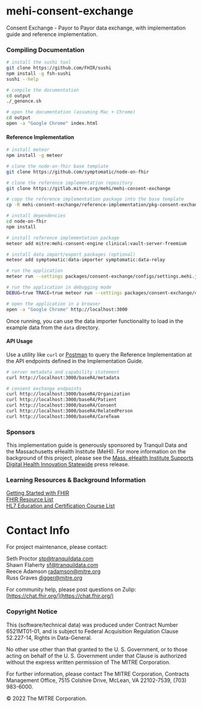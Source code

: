 # mehi-consent-exchange

Consent Exchange - Payor to Payor data exchange, with implementation guide and reference implementation.  

### Compiling Documentation  

```bash 
# install the sushi tool
git clone https://github.com/FHIR/sushi
npm install -g fsh-sushi
sushi --help

# compile the documentation  
cd output
./_genonce.sh

# open the documentation (assuming Mac + Chrome)
cd output
open -a "Google Chrome" index.html
```


#### Reference Implementation    

```bash
# install meteor  
npm install -g meteor

# clone the node-on-fhir base template
git clone https://github.com/symptomatic/node-on-fhir

# clone the reference implementation repository
git clone https://gitlab.mitre.org/mehi/mehi-consent-exchange  

# copy the reference implementation package into the base template
cp -R mehi-consent-exchange/reference-implementation/pkg-consent-exchange node-on-fhir/packages/consent-exchange

# install dependencies
cd node-on-fhir
npm install

# install reference implementation package
meteor add mitre:mehi-consent-engine clinical:vault-server-freemium

# install data import/export packages (optional)  
meteor add symptomatic:data-importer symptomatic:data-relay 

# run the application
meteor run --settings packages/consent-exchange/configs/settings.mehi.json

# run the application in debugging mode
DEBUG=true TRACE=true meteor run --settings packages/consent-exchange/configs/settings.mehi.json

# open the application in a browser
open -a "Google Chrome" http://localhost:3000 
```

Once running, you can use the data importer functionality to load in the example data from the `data` directory.  


#### API Usage  

Use a utility like `curl` or [Postman](https://www.postman.com/) to query the Reference Implementation at the API endpoints defined in the Implementation Guide.  

```bash
# server metadata and capability statement
curl http://localhost:3000/baseR4/metadata

# consent exchange endpoints
curl http://localhost:3000/baseR4/Organization
curl http://localhost:3000/baseR4/Patient
curl http://localhost:3000/baseR4/Consent
curl http://localhost:3000/baseR4/RelatedPerson
curl http://localhost:3000/baseR4/CareTeam

```



### Sponsors  

This implementation guide is generously sponsored by Tranquil Data and the Massachusetts eHealth Institute (MeHI). For more information on the background of this project, please see the [Mass. eHealth Institute Supports Digital Health Innovation Statewide](https://masstech.org/press-releases/mass-ehealth-institute-supports-digital-health-innovation-statewide) press release.  


### Learning Resources & Background Information  

[Getting Started with FHIR](http://hl7.org/fhir/modules.html)  
[FHIR Resource List](https://www.hl7.org/fhir/resourcelist.html)  
[HL7 Education and Certification Course List](http://www.hl7.org/implement/courseList.cfm?ref=nav)  

# Contact Info  

For project maintenance, please contact:    

Seth Proctor <stp@tranquildata.com>  
Shawn Flaherty <sf@tranquildata.com>    
Reece Adamson <radamson@mitre.org>  
Russ Graves <digger@mitre.org>

For community help, please post questions on Zulip:  
[https://chat.fhir.org/](https://chat.fhir.org/)  

### Copyright Notice  

This (software/technical data) was produced under Contract Number 6521MT01-01, and is subject to Federal Acquisition Regulation Clause 52.227-14, Rights in Data-General.

No other use other than that granted to the U. S. Government, or to those acting on behalf of the U. S. Government under that Clause is authorized without the express written permission of The MITRE Corporation.

For further information, please contact The MITRE Corporation, Contracts Management Office, 7515 Colshire Drive, McLean, VA 22102-7539, (703) 983-6000.

&copy; 2022 The MITRE Corporation.

